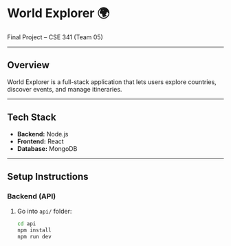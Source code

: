 # World Explorer 🌍  
Final Project – CSE 341 (Team 05)

---

## Overview  
World Explorer is a full-stack application that lets users explore countries, discover events, and manage itineraries.  

---

## Tech Stack  
- **Backend:** Node.js
- **Frontend:** React 
- **Database:** MongoDB

---

## Setup Instructions  

### Backend (API)  
1. Go into `api/` folder:  
   ```bash
   cd api
   npm install
   npm run dev
